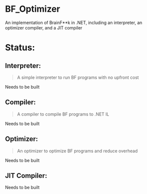 BF_Optimizer
============

An implementation of BrainF**k in .NET, including an interpreter, an optimizer compiler, and a JIT compiler

Status:
==============

Interpreter:
--------------

> A simple interpreter to run BF programs with no upfront cost

Needs to be built

Compiler:
-----------

> A compiler to compile BF programs to .NET IL

Needs to be built

Optimizer:
-------------

> An optimizer to optimize BF programs and reduce overhead

Needs to be built

JIT Compiler:
-----------

Needs to be built